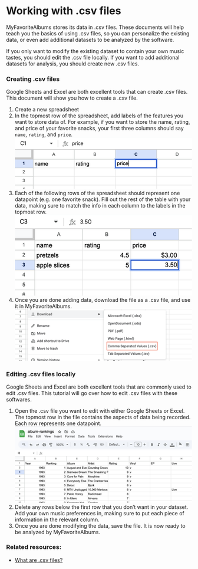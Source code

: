 # Working with .csv files

MyFavoriteAlbums stores its data in .csv files. These documents will help teach you 
the basics of using .csv files, so you can personalize the existing data, 
or even add additional datasets to be analyzed by the software. 

If you only want to modify the existing dataset to contain your own music tastes, you should edit the .csv file locally. 
If you want to add additional datasets for analysis, you should create new .csv files.

### <a id="create"></a> Creating .csv files
Google Sheets and Excel are both excellent tools that can create .csv files. This document will show you how to create a .csv file.
  1. Create a new spreadsheet
  2. In the topmost row of the spreadsheet, add labels of the features you want to store data of. For example, if you want to store the name, rating, and price of your favorite snacks, your first three columns should say ```name```, ```rating```, and ```price```.
     ![.csv file example](./img/csv-file-example.png)
  3. Each of the following rows of the spreadsheet should represent one datapoint (e.g. one favorite snack). Fill out the rest of the table with your data, making sure to match the info in each column to the labels in the topmost row.
     ![.csv file example 2](./img/csv-file-example2.png)
  4. Once you are done adding data, download the file as a .csv file, and use it in MyFavoriteAlbums.
     ![.csv file download workflow](./img/csv-file-download.png)


### <a id="edit"></a> Editing .csv files locally
Google Sheets and Excel are both excellent tools that are commonly used to edit .csv files. This tutorial will go over how to edit .csv files with these softwares.
  1. Open the .csv file you want to edit with either Google Sheets or Excel. The topmost row in the file contains the aspects of data being recorded. Each row represents one datapoint.
     ![.csv file example](./img/csv-file-format.png)
  2. Delete any rows below the first row that you don’t want in your dataset. Add your own music preferences in, making sure to put each piece of information in the relevant column.
  3. Once you are done modifying the data, save the file. It is now ready to be analyzed by MyFavoriteAlbums.



### Related resources:
  * [What are .csv files?](csvwhatis.md)
